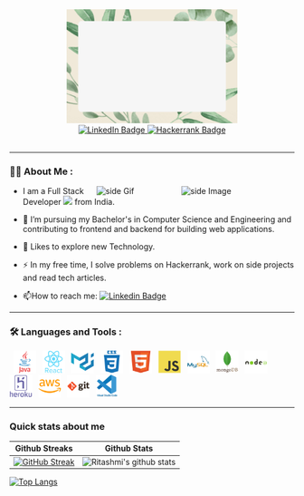 <div id="header" align="center">
<img src="https://github.com/ritashmi/ritashmi/blob/a6281cc97fd2c0e97bc71dfd91d6a568154d0ad9/20220823_1055122%20(1).gif" alt="👋 Hi there! I'm Ritashmi)" title="👋 Hi there! I'm Ritashmi" width=60% height=30%/>
  <div id="badges">
    <a href="https://in.linkedin.com/in/ritashmi203">
      <img src="https://img.shields.io/badge/LinkedIn-blue?style=for-the-badge&logo=linkedin&logoColor=white" alt="LinkedIn Badge"/>
    </a>
    <a href="https://www.hackerrank.com/srivastava_rita1">
       <img src="https://img.shields.io/badge/-Hackerrank-2EC866?style=for-the-badge&logo=HackerRank&logoColor=white" alt="Hackerrank Badge"/>
    </a>
  </div>
  <img src="https://komarev.com/ghpvc/?username=ritashmi&style=flat-square&color=blue" alt=""/>
</div>

---

### :woman_technologist: About Me :

<img src="https://github.com/sciencepal/sciencepal/blob/master/assets/life_balance.gif" alt="side Image" align="right" width="200" height="auto" />
<a href="https://ko-fi.com/sciencepal"> <img src="https://media3.giphy.com/media/ZEB6yFbLnhyQf7g3hn/giphy.gif" alt="side Gif" align="right" width="150" height="auto"/> </a>

- I am a Full Stack Developer <img src="https://media.giphy.com/media/WUlplcMpOCEmTGBtBW/giphy.gif" width="30"> from India.
- :telescope: I’m pursuing my Bachelor's in Computer Science and Engineering and contributing to frontend and backend for building web applications.

- :seedling: Likes to explore new Technology.

- :zap: In my free time, I solve problems on Hackerrank, work on side projects and read tech articles.

- :mailbox:How to reach me: [![Linkedin Badge](https://img.shields.io/badge/-Ritashmi-blue?style=flat&logo=Linkedin&logoColor=white)](https://in.linkedin.com/in/ritashmi203)

---

### :hammer_and_wrench: Languages and Tools :
<div>
 <code> <img src="https://github.com/devicons/devicon/blob/master/icons/java/java-original-wordmark.svg" title="Java" alt="Java" width="40" height="40"/>&nbsp;</code>
  <code><img src="https://github.com/devicons/devicon/blob/master/icons/react/react-original-wordmark.svg" title="React" alt="React" width="40" height="40"/>&nbsp;</code>
  <code><img src="https://github.com/devicons/devicon/blob/master/icons/materialui/materialui-original.svg" title="Material UI" alt="Material UI" width="40" height="40"/>&nbsp;</code>
  <code><img src="https://github.com/devicons/devicon/blob/master/icons/css3/css3-plain-wordmark.svg"  title="CSS3" alt="CSS" width="40" height="40"/>&nbsp;</code>
  <code><img src="https://github.com/devicons/devicon/blob/master/icons/html5/html5-original.svg" title="HTML5" alt="HTML" width="40" height="40"/>&nbsp;</code>
  <code><img src="https://github.com/devicons/devicon/blob/master/icons/javascript/javascript-original.svg" title="JavaScript" alt="JavaScript" width="40" height="40"/>&nbsp;</code>
  <code><img src="https://github.com/devicons/devicon/blob/master/icons/mysql/mysql-original-wordmark.svg" title="MySQL"  alt="MySQL" width="40" height="40"/>&nbsp;</code>
   <code><img src="https://github.com/devicons/devicon/blob/master/icons/mongodb/mongodb-original-wordmark.svg" title="MongoDB" alt="MongoDB" width="40" height="40"/>&nbsp;</code>
  <code><img src="https://github.com/devicons/devicon/blob/master/icons/nodejs/nodejs-original-wordmark.svg" title="NodeJS" alt="NodeJS" width="40" height="40"/>&nbsp;</code>
  <code><img src="https://github.com/devicons/devicon/blob/master/icons/heroku/heroku-original-wordmark.svg" title="Heroku" alt="Heroku" width="40" height="40"/>&nbsp;</code>
  <code><img src="https://github.com/devicons/devicon/blob/master/icons/amazonwebservices/amazonwebservices-plain-wordmark.svg" title="AWS" alt="AWS" width="40" height="40"/>&nbsp;</code>
  <code><img src="https://github.com/devicons/devicon/blob/master/icons/git/git-original-wordmark.svg" title="Git" **alt="Git" width="40" height="40"/>&nbsp;</code>
  <code><img src="https://github.com/devicons/devicon/blob/master/icons/vscode/vscode-original-wordmark.svg" title="VS Code" **alt="VS Code" width="40" height="40"/>&nbsp;</code>
</div>

---


### Quick stats about me
| Github Streaks | Github Stats |
| --- | --- |
| [![GitHub Streak](https://github-readme-streak-stats.herokuapp.com/?user=ritashmi)](https://git.io/streak-stats) | ![Ritashmi's github stats](https://github-readme-stats.vercel.app/api?username=ritashmi&show_icons=true&title_color=f6c32c&icon_color=f6c32c&text_color=9f9f9f&bg_color=151515&count_private=true) |
<!-- ### 📈 Github Stats
<img src="https://github-readme-stats.vercel.app/api?username=ritashmi&show_icons=true&theme=gotham" alt="ritashmi" />
 -->

[![Top Langs](https://github-readme-stats.vercel.app/api/top-langs/?username=ritashmi&layout=compact&theme=vision-friendly-dark)](https://github.com/anuraghazra/github-readme-stats)

